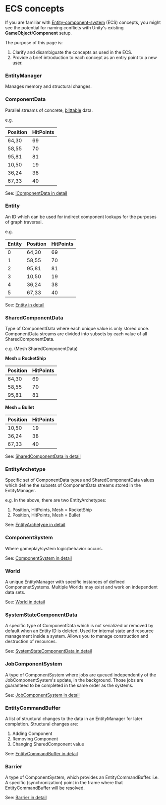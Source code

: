 # ECS concepts

If you are familiar with [Entity-component-system](https://en.wikipedia.org/wiki/Entity%E2%80%93component%E2%80%93system) (ECS) concepts, you might see the potential for naming conflicts with Unity's existing __GameObject__/__Component__ setup. 

The purpose of this page is:
1. Clarify and disambiguate the concepts as used in the ECS.
2. Provide a brief introduction to each concept as an entry point to a new user.

### EntityManager
Manages memory and structural changes.

### ComponentData
Parallel streams of concrete, [blittable](https://docs.microsoft.com/en-us/dotnet/framework/interop/blittable-and-non-blittable-types) data. 

e.g.

| Position | HitPoints |
| ---------- | -----------|
| 64,30     | 69          |
| 58,55     | 70          |
| 95,81     | 81          |
| 10,50     | 19          |
| 36,24     | 38          |
| 67,33     | 40          |

See: [IComponentData in detail](ecs_in_detail.md#icomponentdata)


### Entity
An ID which can be used for indirect component lookups for the purposes of graph traversal.

e.g.

| Entity | Position | HitPoints |
|--- | ---------- | -----------|
|0 | 64,30     | 69          |
|1 | 58,55     | 70          |
|2 | 95,81     | 81          |
|3 | 10,50     | 19          |
|4 | 36,24     | 38          |
|5 | 67,33     | 40          |

See: [Entity in detail](ecs_in_detail.md#entity)

### SharedComponentData
Type of ComponentData where each unique value is only stored once. ComponentData streams are divided into subsets by each value of all SharedComponentData.

e.g. (Mesh SharedComponentData)

__Mesh = RocketShip__

| Position | HitPoints |
| ---------- | -----------|
| 64,30     | 69          |
| 58,55     | 70          |
| 95,81     | 81          |

__Mesh = Bullet__

| Position | HitPoints |
| ---------- | -----------|
| 10,50     | 19          |
| 36,24     | 38          |
| 67,33     | 40          |

See: [SharedComponentData in detail](ecs_in_detail.md#shared-componentdata)

### EntityArchetype
Specific set of ComponentData types and SharedComponentData values which define the subsets of ComponentData streams stored in the EntityManager.

e.g. In the above, there are two EntityArchetypes:
1. Position, HitPoints, Mesh = RocketShip
2. Position, HitPoints, Mesh = Bullet

See: [EntityArchetype in detail](ecs_in_detail.md#entityarchetype)

### ComponentSystem
Where gameplay/system logic/behavior occurs.

See: [ComponentSystem in detail](ecs_in_detail.md#componentsystem)

### World
A unique EntityManager with specific instances of defined ComponenetSystems. Multiple Worlds may exist and work on independent data sets.

See: [World in detail](ecs_in_detail.md#world)

### SystemStateComponentData
A specific type of ComponentData which is not serialized or removed by default when an Entity ID is deleted. Used for internal state and resource management inside a system. Allows you to manage construction and destruction of resources.

See: [SystemStateComponentData in detail](ecs_in_detail.md#systemstatecomponentdata)

### JobComponentSystem
A type of ComponentSystem where jobs are queued independently of the JobComponentSystem's update, in the background. Those jobs are guaranteed to be completed in the same order as the systems. 

See: [JobComponentSystem in detail](ecs_in_detail.md#jobcomponentsystem)

### EntityCommandBuffer
A list of structural changes to the data in an EntityManager for later completion. Structural changes are:
1. Adding Component
2. Removing Component
3. Changing SharedComponent value

See: [EntityCommandBuffer in detail](ecs_in_detail.md#entitycommandbuffer)

### Barrier
A type of ComponentSystem, which provides an EntityCommandBuffer. i.e. A specific (synchronization) point in the frame where that EntityCommandBuffer will be resolved.

See: [Barrier in detail](ecs_in_detail.md#barrier)




